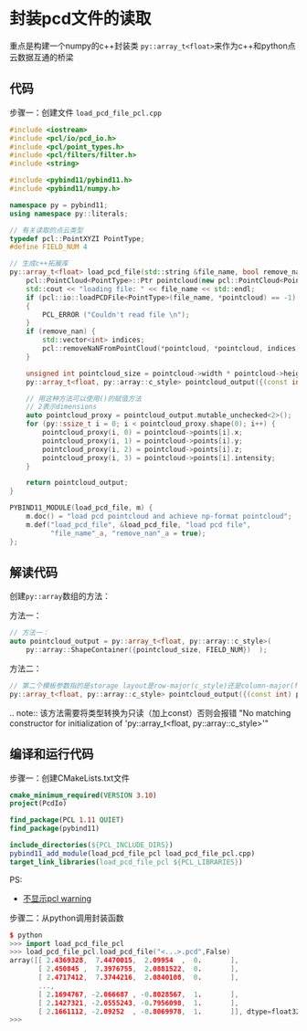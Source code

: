  

 

# 封装pcd文件的读取

重点是构建一个numpy的c++封装类 `py::array_t<float>`来作为c++和python点云数据互通的桥梁

## 代码

步骤一：创建文件 `load_pcd_file_pcl.cpp` 

```c++
#include <iostream>
#include <pcl/io/pcd_io.h>
#include <pcl/point_types.h>
#include <pcl/filters/filter.h>
#include <string>

#include <pybind11/pybind11.h>
#include <pybind11/numpy.h>

namespace py = pybind11;
using namespace py::literals;

// 有关读取的点云类型
typedef pcl::PointXYZI PointType;
#define FIELD_NUM 4

// 生成c++拓展库
py::array_t<float> load_pcd_file(std::string &file_name, bool remove_nan) {
    pcl::PointCloud<PointType>::Ptr pointcloud(new pcl::PointCloud<PointType>);
    std::cout << "loading file: " << file_name << std::endl;
    if (pcl::io::loadPCDFile<PointType>(file_name, *pointcloud) == -1) //* load the file
    {
        PCL_ERROR ("Couldn't read file \n");
    }
    if (remove_nan) {
        std::vector<int> indices;
        pcl::removeNaNFromPointCloud(*pointcloud, *pointcloud, indices);
    }

    unsigned int pointcloud_size = pointcloud->width * pointcloud->height;
    py::array_t<float, py::array::c_style> pointcloud_output({(const int) pointcloud_size, FIELD_NUM});

    // 用这种方法可以使用()的赋值方法
    // 2表示dimensions
    auto pointcloud_proxy = pointcloud_output.mutable_unchecked<2>();
    for (py::ssize_t i = 0; i < pointcloud_proxy.shape(0); i++) {
        pointcloud_proxy(i, 0) = pointcloud->points[i].x;
        pointcloud_proxy(i, 1) = pointcloud->points[i].y;
        pointcloud_proxy(i, 2) = pointcloud->points[i].z;
        pointcloud_proxy(i, 3) = pointcloud->points[i].intensity;
    }

    return pointcloud_output;
}

PYBIND11_MODULE(load_pcd_file, m) {
    m.doc() = "load pcd pointcloud and achieve np-format pointcloud";
    m.def("load_pcd_file", &load_pcd_file, "load pcd file",
          "file_name"_a, "remove_nan"_a = true);
};
```



## 解读代码

创建`py::array`数组的方法：

方法一：

```c++
// 方法一：
auto pointcloud_output = py::array_t<float, py::array::c_style>(
    py::array::ShapeContainer({pointcloud_size, FIELD_NUM})  );
```

方法二：

```c++
// 第二个模板参数指的是storage layout是row-major(c_style)还是column-major(f_style)
py::array_t<float, py::array::c_style> pointcloud_output({(const int) pointcloud_size, FIELD_NUM});
```

.. note:: 该方法需要将类型转换为只读（加上const）否则会报错 "No matching constructor for initialization of 'py::array_t<float, py::array::c_style>'"

## 编译和运行代码

步骤一：创建CMakeLists.txt文件

```cmake
cmake_minimum_required(VERSION 3.10)
project(PcdIo)

find_package(PCL 1.11 QUIET)
find_package(pybind11)

include_directories(${PCL_INCLUDE_DIRS})
pybind11_add_module(load_pcd_file_pcl load_pcd_file_pcl.cpp)
target_link_libraries(load_pcd_file_pcl ${PCL_LIBRARIES})
```

PS: 

- [不显示pcl warning](https://github.com/PointCloudLibrary/pcl/issues/3680)

步骤二：从python调用封装函数

```c++
$ python
>>> import load_pcd_file_pcl
>>> load_pcd_file_pcl.load_pcd_file("<...>.pcd",False)
array([[ 2.4369328,  7.4470015,  2.09954  ,  0.       ],
       [ 2.450845 ,  7.3976755,  2.0881522,  0.       ],
       [ 2.4717412,  7.3744216,  2.0840108,  0.       ],
       ...,
       [ 2.1694767, -2.066687 , -0.8028567,  1.       ],
       [ 2.1427321, -2.0555243, -0.7956098,  1.       ],
       [ 2.1661112, -2.09252  , -0.8069978,  1.       ]], dtype=float32)
>>> 
```

